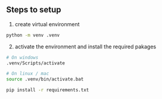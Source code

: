 ## Steps to setup

1. create virtual environment
```bash
python -m venv .venv
```

2. activate the environment and install the required pakages
```bash
# On windows
.venv/Scripts/activate

# On linux / mac
source .venv/bin/activate.bat
```
```bash
pip install -r requirements.txt
```
